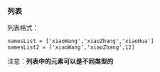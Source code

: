 ### 列表

列表格式：

```
namesList = ['xiaoWang','xiaoZhang','xiaoHua']
namesList2 = ['xiaoWang','xiaoZhang',12]
```

注意：**列表中的元素可以是不同类型的**







